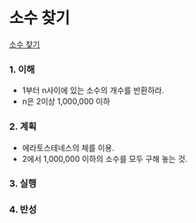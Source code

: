 # 소수 찾기

[소수 찾기](https://programmers.co.kr/learn/courses/30/lessons/12921)

### 1. 이해

- 1부터 n사이에 있는 소수의 개수를 반환하라.
- n은 2이상 1,000,000 이하

### 2. 계획

- 에라토스테네스의 체를 이용.
- 2에서 1,000,000 이하의 소수를 모두 구해 놓는 것.

### 3. 실행

### 4. 반성
